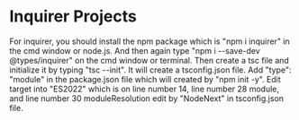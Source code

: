 # Inquirer Projects


For inquirer, you should install the npm package which is "npm i inquirer" in the cmd window or node.js.
And then again type "npm i --save-dev @types/inquirer" on the cmd window or terminal.
Then create a tsc file and initialize it by typing "tsc --init". It will create a tsconfig.json file.
Add "type": "module" in the package.json file which will created by "npm init -y".
Edit target into "ES2022" which is on line number 14, line number 28 module, and line number 30 moduleResolution edit by "NodeNext" in tsconfig.json file.

